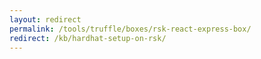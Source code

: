 ```yaml
---
layout: redirect
permalink: /tools/truffle/boxes/rsk-react-express-box/
redirect: /kb/hardhat-setup-on-rsk/
---
```

